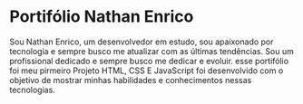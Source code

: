 # Portifólio Nathan Enrico
Sou Nathan Enrico, um desenvolvedor em estudo, sou apaixonado por tecnologia e sempre busco me atualizar com as últimas tendências. Sou um profissional dedicado e sempre busco me dedicar e evoluir.
esse portifólio foi meu pirmeiro Projeto HTML, CSS E JavaScript foi desenvolvido com o objetivo de mostrar minhas habilidades e conhecimentos nessas tecnologias.
